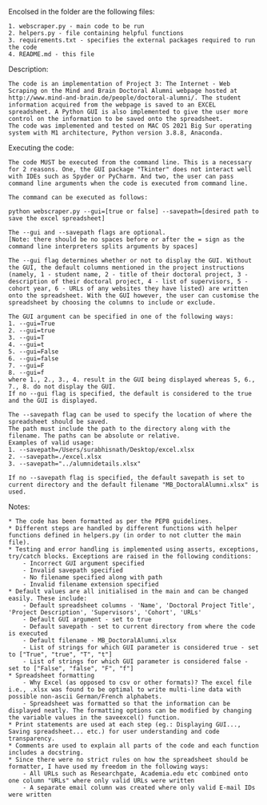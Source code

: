 Encolsed in the folder are the following files:
	
	1. webscraper.py - main code to be run
	2. helpers.py - file containing helpful functions
	3. requirements.txt - specifies the external packages required to run the code
	4. README.md - this file

Description:

	The code is an implementation of Project 3: The Internet - Web Scraping on the Mind and Brain Doctoral Alumni webpage hosted at http://www.mind-and-brain.de/people/doctoral-alumni/. The student information acquired from the webpage is saved to an EXCEL spreadsheet. A Python GUI is also implemented to give the user more control on the information to be saved onto the spreadsheet.
	The code was implemented and tested on MAC OS 2021 Big Sur operating system with M1 architecture, Python version 3.8.8, Anaconda.

Executing the code:

	The code MUST be executed from the command line. This is a necessary for 2 reasons. One, the GUI package "Tkinter" does not interact well with IDEs such as Spyder or PyCharm. And two, the user can pass command line arguments when the code is executed from command line. 

	The command can be executed as follows:

	python webscraper.py --gui=[true or false] --savepath=[desired path to save the excel spreadsheet]
	
	The --gui and --savepath flags are optional.	
	[Note: there should be no spaces before or after the = sign as the command line interpreters splits arguments by spaces]

	The --gui flag determines whether or not to display the GUI. Without the GUI, the default columns mentioned in the project instructions (namely, 1 - student name, 2 - title of their doctoral project, 3 - description of their doctoral project, 4 - list of supervisors, 5 - cohort year, 6 - URLs of any websites they have listed) are written onto the spreadsheet. With the GUI however, the user can customise the spreadsheet by choosing the columns to include or exclude.

	The GUI argument can be specified in one of the following ways: 
	1. --gui=True
	2. --gui=true
	3. --gui=T
	4. --gui=t
	5. --gui=False
	6. --gui=false
	7. --gui=F
	8. --gui=f 
	where 1., 2., 3., 4. result in the GUI being displayed whereas 5, 6., 7., 8. do not display the GUI.
	If no --gui flag is specified, the default is considered to the true and the GUI is displayed.

	The --savepath flag can be used to specify the location of where the spreadsheet should be saved.
	The path must include the path to the directory along with the filename. The paths can be absolute or relative.
	Examples of valid usage:
	1. --savepath=/Users/surabhisnath/Desktop/excel.xlsx
	2. --savepath=./excel.xlsx
	3. --savepath="../alumnidetails.xlsx"

	If no --savepath flag is specified, the default savepath is set to current directory and the default filename "MB_DoctoralAlumni.xlsx" is used.

Notes:

	* The code has been formatted as per the PEP8 guidelines.
	* Different steps are handled by different functions with helper functions defined in helpers.py (in order to not clutter the main file).
	* Testing and error handling is implemented using asserts, exceptions, try/catch blocks. Exceptions are raised in the following conditions:
		- Incorrect GUI argument specified
		- Invalid savepath specified
		- No filename specified along with path
		- Invalid filename extension specified
	* Default values are all initialised in the main and can be changed easily. These include:
		- Default spreadsheet columns - 'Name', 'Doctoral Project Title', 'Project Description', 'Supervisors', 'Cohort', 'URLs'
    	- Default GUI argument - set to true
    	- Default savepath - set to current directory from where the code is executed
    	- Default filename - MB_DoctoralAlumni.xlsx
    	- List of strings for which GUI parameter is considered true - set to ["True", "true", "T", "t"] 
    	- List of strings for which GUI parameter is considered false - set to ["False", "false", "F", "f"] 
	* Spreadsheet formatting
		- Why Excel (as opposed to csv or other formats)? The excel file i.e., .xlsx was found to be optimal to write multi-line data with possible non-ascii German/French alphabets.
		- Spreadsheet was formatted so that the information can be displayed neatly. The formatting options can be modified by changing the variable values in the saveexcel() function. 
	* Print statements are used at each step (eg.: Displaying GUI..., Saving spreadsheet... etc.) for user understanding and code transparency.
	* Comments are used to explain all parts of the code and each function includes a docstring.
	* Since there were no strict rules on how the spreadsheet should be formatter, I have used my freedom in the following ways:
		- All URLs such as Researchgate, Academia.edu etc combined onto one column "URLs" where only valid URLs were written
		- A separate email column was created where only valid E-mail IDs were written

